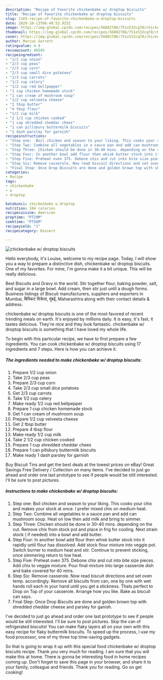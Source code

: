 ```yaml
---
description: "Recipe of Favorite chickenbake w/ droptop biscuits"
title: "Recipe of Favorite chickenbake w/ droptop biscuits"
slug: 1165-recipe-of-favorite-chickenbake-w-droptop-biscuits
date: 2020-10-13T06:49:53.925Z
image: https://img-global.cpcdn.com/recipes/56802786/751x532cq70/chickenbake-w-droptop-biscuits-recipe-main-photo.jpg
thumbnail: https://img-global.cpcdn.com/recipes/56802786/751x532cq70/chickenbake-w-droptop-biscuits-recipe-main-photo.jpg
cover: https://img-global.cpcdn.com/recipes/56802786/751x532cq70/chickenbake-w-droptop-biscuits-recipe-main-photo.jpg
author: Marcus Garrett
ratingvalue: 4.9
reviewcount: 48545
recipeingredient:
- "1/2 cup onion"
- "2/3 cup peas"
- "2/3 cup corn"
- "2/3 cup small dice potatoes"
- "2/3 cup carrots"
- "1/2 cup celery"
- "1/2 cup red bellpepper"
- "1 cup chicken homemade stock"
- "1 can cream of mushroom soup"
- "1/2 cup velveeta cheese"
- "2 tbsp butter"
- "4 tbsp flour"
- "1/2 cup milk"
- "2 1/2 cup chicken cooked"
- "1 cup shredded cheddar chees"
- "1 can pillsbury buttermilk biscuits"
- "1 dash parsley for garnish"
recipeinstructions:
- "Step one:  Boil chicken and season to your liking. This cooks your chix and makes your stock at once. I prefer mixed chix on medium heat."
- "Step Two: Combine all vegetables in a sauce pan and add can mushroom soup. Heat on low then add milk and bring to simmer."
- "Step Three: Chicken should be done in 30-40 mins. depending on the cut. Remove chix from stock pot and place in frig for cooling. Next strain stock ( if needed) into a bowl and add butter."
- "Step Four: In another bowl add flour then whisk butter stock into it rapidly until flour has dissolved. Add stock flour mixture into veggie pot. Switch burner to medium heat and stir. Continue to prevent sticking, once simmering return to low heat."
- "Step Five: Preheat oven 375. Debone chix and cut into bite size pieces. Add chix to veggie mixture. Pour final mixture into large casserole dish and bake covered for 40 mins."
- "Step Six: Remove casserole. Now read biscuit directions and set oven temp. accordingly. Remove all biscuits from can, one by one with wet hands roll each in your hand until you get a stickness. Thats perfect to Drop on Top of your casserole. Arrange how you like. Bake as biscuit can says."
- "Final Step: Once Drop Biscuits are done and golden brown top with shredded cheddar cheese and parsley for ganish."
categories:
- Recipe
tags:
- chickenbake
- w
- droptop

katakunci: chickenbake w droptop 
nutrition: 104 calories
recipecuisine: American
preptime: "PT29M"
cooktime: "PT56M"
recipeyield: "1"
recipecategory: Dessert

---
```



![chickenbake w/ droptop biscuits](https://img-global.cpcdn.com/recipes/56802786/751x532cq70/chickenbake-w-droptop-biscuits-recipe-main-photo.jpg)

Hello everybody, it's Louise, welcome to my recipe page. Today, I will show you a way to prepare a distinctive dish, chickenbake w/ droptop biscuits. One of my favorites. For mine, I'm gonna make it a bit unique. This will be really delicious.

Best Biscuits and Gravy in the world. Stir together flour, baking powder, salt, and sugar in a large bowl. Add cream, then stir just until a dough forms. Business listings of Biscuit manufacturers, suppliers and exporters in Mumbai, बिस्किट विक्रेता, मुंबई, Maharashtra along with their contact details &amp; address.

chickenbake w/ droptop biscuits is one of the most favored of recent trending meals on earth. It's enjoyed by millions daily. It is easy, it's fast, it tastes delicious. They're nice and they look fantastic. chickenbake w/ droptop biscuits is something that I have loved my whole life.


To begin with this particular recipe, we have to first prepare a few ingredients. You can cook chickenbake w/ droptop biscuits using 17 ingredients and 7 steps. Here is how you can achieve it.

<!--inarticleads1-->

##### The ingredients needed to make chickenbake w/ droptop biscuits:

1. Prepare 1/2 cup onion
1. Take 2/3 cup peas
1. Prepare 2/3 cup corn
1. Take 2/3 cup small dice potatoes
1. Get 2/3 cup carrots
1. Take 1/2 cup celery
1. Make ready 1/2 cup red bellpepper
1. Prepare 1 cup chicken homemade stock
1. Get 1 can cream of mushroom soup
1. Prepare 1/2 cup velveeta cheese
1. Get 2 tbsp butter
1. Prepare 4 tbsp flour
1. Make ready 1/2 cup milk
1. Take 2 1/2 cup chicken cooked
1. Prepare 1 cup shredded cheddar chees
1. Prepare 1 can pillsbury buttermilk biscuits
1. Make ready 1 dash parsley for garnish


Buy Biscuit Tins and get the best deals at the lowest prices on eBay! Great Savings Free Delivery / Collection on many items. I&#39;ve decided to just go ahead and order one last prototype to see if people would be still interested. I&#39;ll be sure to post pictures. 

<!--inarticleads2-->

##### Instructions to make chickenbake w/ droptop biscuits:

1. Step one:  Boil chicken and season to your liking. This cooks your chix and makes your stock at once. I prefer mixed chix on medium heat.
1. Step Two: Combine all vegetables in a sauce pan and add can mushroom soup. Heat on low then add milk and bring to simmer.
1. Step Three: Chicken should be done in 30-40 mins. depending on the cut. Remove chix from stock pot and place in frig for cooling. Next strain stock ( if needed) into a bowl and add butter.
1. Step Four: In another bowl add flour then whisk butter stock into it rapidly until flour has dissolved. Add stock flour mixture into veggie pot. Switch burner to medium heat and stir. Continue to prevent sticking, once simmering return to low heat.
1. Step Five: Preheat oven 375. Debone chix and cut into bite size pieces. Add chix to veggie mixture. Pour final mixture into large casserole dish and bake covered for 40 mins.
1. Step Six: Remove casserole. Now read biscuit directions and set oven temp. accordingly. Remove all biscuits from can, one by one with wet hands roll each in your hand until you get a stickness. Thats perfect to Drop on Top of your casserole. Arrange how you like. Bake as biscuit can says.
1. Final Step: Once Drop Biscuits are done and golden brown top with shredded cheddar cheese and parsley for ganish.


I&#39;ve decided to just go ahead and order one last prototype to see if people would be still interested. I&#39;ll be sure to post pictures. Skip the can of refrigerated biscuits! You can make flaky layers all on your own with this easy recipe for flaky buttermilk biscuits. To speed up the process, I use my food processor, one of my three top time-saving gadgets. 

So that is going to wrap it up with this special food chickenbake w/ droptop biscuits recipe. Thank you very much for reading. I am sure that you will make this at home. There is gonna be interesting food in home recipes coming up. Don't forget to save this page in your browser, and share it to your family, colleague and friends. Thank you for reading. Go on get cooking!
